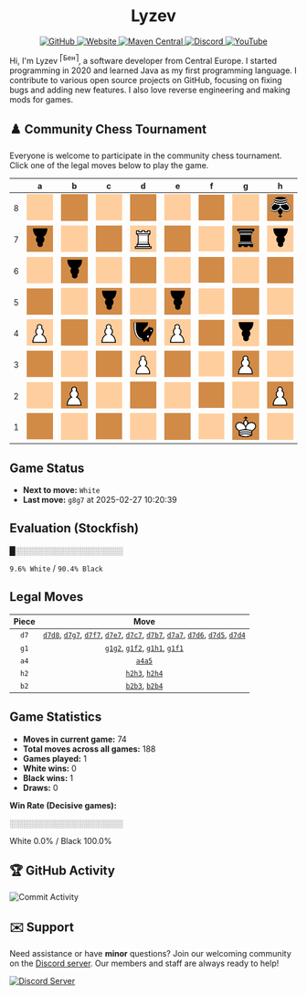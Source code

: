 <div align="center">
    <h1>Lyzev</h1>
    <a href="https://github.com/Lyzev">
        <img src="https://wsrv.nl/?url=https://cdn.jsdelivr.net/npm/@intergrav/devins-badges@3.2.0/assets/cozy-minimal/available/github_vector.svg&w=64&h=64" alt="GitHub">
    </a>
    <a href="https://lyzev.dev">
        <img src="https://wsrv.nl/?url=https://cdn.jsdelivr.net/npm/@intergrav/devins-badges@3.2.0/assets/cozy-minimal/documentation/website_vector.svg&w=64&h=64" alt="Website">
    </a>
    <a href="https://central.sonatype.com/namespace/dev.lyzev.api">
        <img src="https://wsrv.nl/?url=https://cdn.jsdelivr.net/npm/@intergrav/devins-badges@3.2.0/assets/cozy-minimal/available/maven-central_vector.svg&w=64&h=64" alt="Maven Central">
    </a>
    <a href="https://lyzev.dev/discord">
        <img src="https://wsrv.nl/?url=https://cdn.jsdelivr.net/npm/@intergrav/devins-badges@3/assets/cozy-minimal/social/discord-plural_vector.svg&w=64&h=64" alt="Discord">
    </a>
    <a href="https://www.youtube.com/@lyzev">
        <img src="https://wsrv.nl/?url=https://cdn.jsdelivr.net/npm/@intergrav/devins-badges@3.2.0/assets/cozy-minimal/social/youtube-singular_vector.svg&w=64&h=64" alt="YouTube">
    </a>
</div>

[//]: # (23, 08 Mon 2021, 20:00:00)

Hi, I'm Lyzev <sup>⎡Бен⎤</sup>, a software developer from Central Europe. I started programming in 2020 and learned Java as my first programming language. I contribute to various open source projects on GitHub, focusing on fixing bugs and adding new features. I also love reverse engineering and making mods for games.

## :chess_pawn: Community Chess Tournament

Everyone is welcome to participate in the community chess tournament.
Click one of the legal moves below to play the game.

|   | a | b | c | d | e | f | g | h |
|---|---|---|---|---|---|---|---|---|
| 8 | ![Square](chess/assets/img/light/square.svg) | ![Square](chess/assets/img/dark/square.svg) | ![Square](chess/assets/img/light/square.svg) | [![Square](chess/assets/img/dark/square.svg)](https://github.com/Lyzev/Lyzev/issues/new?title=chess%7Cd7d8&body=Click+%27Create%27+to+submit+this+move.) | ![Square](chess/assets/img/light/square.svg) | ![Square](chess/assets/img/dark/square.svg) | ![Square](chess/assets/img/light/square.svg) | ![k](chess/assets/img/dark/black/down/king.svg) |
| 7 | [![p](chess/assets/img/dark/black/down/pawn.svg)](https://github.com/Lyzev/Lyzev/issues/new?title=chess%7Cd7a7&body=Click+%27Create%27+to+submit+this+move.) | [![Square](chess/assets/img/light/square.svg)](https://github.com/Lyzev/Lyzev/issues/new?title=chess%7Cd7b7&body=Click+%27Create%27+to+submit+this+move.) | [![Square](chess/assets/img/dark/square.svg)](https://github.com/Lyzev/Lyzev/issues/new?title=chess%7Cd7c7&body=Click+%27Create%27+to+submit+this+move.) | ![R](chess/assets/img/light/white/up/tower.svg) | [![Square](chess/assets/img/dark/square.svg)](https://github.com/Lyzev/Lyzev/issues/new?title=chess%7Cd7e7&body=Click+%27Create%27+to+submit+this+move.) | [![Square](chess/assets/img/light/square.svg)](https://github.com/Lyzev/Lyzev/issues/new?title=chess%7Cd7f7&body=Click+%27Create%27+to+submit+this+move.) | [![r](chess/assets/img/dark/black/down/tower.svg)](https://github.com/Lyzev/Lyzev/issues/new?title=chess%7Cd7g7&body=Click+%27Create%27+to+submit+this+move.) | ![p](chess/assets/img/light/black/down/pawn.svg) |
| 6 | ![Square](chess/assets/img/light/square.svg) | ![p](chess/assets/img/dark/black/down/pawn.svg) | ![Square](chess/assets/img/light/square.svg) | [![Square](chess/assets/img/dark/square.svg)](https://github.com/Lyzev/Lyzev/issues/new?title=chess%7Cd7d6&body=Click+%27Create%27+to+submit+this+move.) | ![Square](chess/assets/img/light/square.svg) | ![Square](chess/assets/img/dark/square.svg) | ![Square](chess/assets/img/light/square.svg) | ![Square](chess/assets/img/dark/square.svg) |
| 5 | [![Square](chess/assets/img/dark/square.svg)](https://github.com/Lyzev/Lyzev/issues/new?title=chess%7Ca4a5&body=Click+%27Create%27+to+submit+this+move.) | ![Square](chess/assets/img/light/square.svg) | ![p](chess/assets/img/dark/black/down/pawn.svg) | [![Square](chess/assets/img/light/square.svg)](https://github.com/Lyzev/Lyzev/issues/new?title=chess%7Cd7d5&body=Click+%27Create%27+to+submit+this+move.) | ![p](chess/assets/img/dark/black/down/pawn.svg) | ![Square](chess/assets/img/light/square.svg) | ![Square](chess/assets/img/dark/square.svg) | ![Square](chess/assets/img/light/square.svg) |
| 4 | ![P](chess/assets/img/light/white/up/pawn.svg) | [![Square](chess/assets/img/dark/square.svg)](https://github.com/Lyzev/Lyzev/issues/new?title=chess%7Cb2b4&body=Click+%27Create%27+to+submit+this+move.) | ![P](chess/assets/img/light/white/up/pawn.svg) | [![n](chess/assets/img/dark/black/down/horse.svg)](https://github.com/Lyzev/Lyzev/issues/new?title=chess%7Cd7d4&body=Click+%27Create%27+to+submit+this+move.) | ![P](chess/assets/img/light/white/up/pawn.svg) | ![Square](chess/assets/img/dark/square.svg) | ![p](chess/assets/img/light/black/down/pawn.svg) | [![Square](chess/assets/img/dark/square.svg)](https://github.com/Lyzev/Lyzev/issues/new?title=chess%7Ch2h4&body=Click+%27Create%27+to+submit+this+move.) |
| 3 | ![Square](chess/assets/img/dark/square.svg) | [![Square](chess/assets/img/light/square.svg)](https://github.com/Lyzev/Lyzev/issues/new?title=chess%7Cb2b3&body=Click+%27Create%27+to+submit+this+move.) | ![Square](chess/assets/img/dark/square.svg) | ![P](chess/assets/img/light/white/up/pawn.svg) | ![Square](chess/assets/img/dark/square.svg) | ![Square](chess/assets/img/light/square.svg) | ![P](chess/assets/img/dark/white/up/pawn.svg) | [![Square](chess/assets/img/light/square.svg)](https://github.com/Lyzev/Lyzev/issues/new?title=chess%7Ch2h3&body=Click+%27Create%27+to+submit+this+move.) |
| 2 | ![Square](chess/assets/img/light/square.svg) | ![P](chess/assets/img/dark/white/up/pawn.svg) | ![Square](chess/assets/img/light/square.svg) | ![Square](chess/assets/img/dark/square.svg) | ![Square](chess/assets/img/light/square.svg) | [![Square](chess/assets/img/dark/square.svg)](https://github.com/Lyzev/Lyzev/issues/new?title=chess%7Cg1f2&body=Click+%27Create%27+to+submit+this+move.) | [![Square](chess/assets/img/light/square.svg)](https://github.com/Lyzev/Lyzev/issues/new?title=chess%7Cg1g2&body=Click+%27Create%27+to+submit+this+move.) | ![P](chess/assets/img/dark/white/up/pawn.svg) |
| 1 | ![Square](chess/assets/img/dark/square.svg) | ![Square](chess/assets/img/light/square.svg) | ![Square](chess/assets/img/dark/square.svg) | ![Square](chess/assets/img/light/square.svg) | ![Square](chess/assets/img/dark/square.svg) | [![Square](chess/assets/img/light/square.svg)](https://github.com/Lyzev/Lyzev/issues/new?title=chess%7Cg1f1&body=Click+%27Create%27+to+submit+this+move.) | ![K](chess/assets/img/dark/white/up/king.svg) | [![Square](chess/assets/img/light/square.svg)](https://github.com/Lyzev/Lyzev/issues/new?title=chess%7Cg1h1&body=Click+%27Create%27+to+submit+this+move.) |

## Game Status

- **Next to move:** `White`
- **Last move:** `g8g7` at 2025-02-27 10:20:39

## Evaluation (Stockfish)

█░░░░░░░░░░░░░░░░░░░

`9.6% White` / `90.4% Black`

## Legal Moves

| **Piece** | **Move** |
|:---------:|:--------:|
| `d7` | [`d7d8`](https://github.com/Lyzev/Lyzev/issues/new?title=chess%7Cd7d8&body=Click+%27Create%27+to+submit+this+move.), [`d7g7`](https://github.com/Lyzev/Lyzev/issues/new?title=chess%7Cd7g7&body=Click+%27Create%27+to+submit+this+move.), [`d7f7`](https://github.com/Lyzev/Lyzev/issues/new?title=chess%7Cd7f7&body=Click+%27Create%27+to+submit+this+move.), [`d7e7`](https://github.com/Lyzev/Lyzev/issues/new?title=chess%7Cd7e7&body=Click+%27Create%27+to+submit+this+move.), [`d7c7`](https://github.com/Lyzev/Lyzev/issues/new?title=chess%7Cd7c7&body=Click+%27Create%27+to+submit+this+move.), [`d7b7`](https://github.com/Lyzev/Lyzev/issues/new?title=chess%7Cd7b7&body=Click+%27Create%27+to+submit+this+move.), [`d7a7`](https://github.com/Lyzev/Lyzev/issues/new?title=chess%7Cd7a7&body=Click+%27Create%27+to+submit+this+move.), [`d7d6`](https://github.com/Lyzev/Lyzev/issues/new?title=chess%7Cd7d6&body=Click+%27Create%27+to+submit+this+move.), [`d7d5`](https://github.com/Lyzev/Lyzev/issues/new?title=chess%7Cd7d5&body=Click+%27Create%27+to+submit+this+move.), [`d7d4`](https://github.com/Lyzev/Lyzev/issues/new?title=chess%7Cd7d4&body=Click+%27Create%27+to+submit+this+move.) |
| `g1` | [`g1g2`](https://github.com/Lyzev/Lyzev/issues/new?title=chess%7Cg1g2&body=Click+%27Create%27+to+submit+this+move.), [`g1f2`](https://github.com/Lyzev/Lyzev/issues/new?title=chess%7Cg1f2&body=Click+%27Create%27+to+submit+this+move.), [`g1h1`](https://github.com/Lyzev/Lyzev/issues/new?title=chess%7Cg1h1&body=Click+%27Create%27+to+submit+this+move.), [`g1f1`](https://github.com/Lyzev/Lyzev/issues/new?title=chess%7Cg1f1&body=Click+%27Create%27+to+submit+this+move.) |
| `a4` | [`a4a5`](https://github.com/Lyzev/Lyzev/issues/new?title=chess%7Ca4a5&body=Click+%27Create%27+to+submit+this+move.) |
| `h2` | [`h2h3`](https://github.com/Lyzev/Lyzev/issues/new?title=chess%7Ch2h3&body=Click+%27Create%27+to+submit+this+move.), [`h2h4`](https://github.com/Lyzev/Lyzev/issues/new?title=chess%7Ch2h4&body=Click+%27Create%27+to+submit+this+move.) |
| `b2` | [`b2b3`](https://github.com/Lyzev/Lyzev/issues/new?title=chess%7Cb2b3&body=Click+%27Create%27+to+submit+this+move.), [`b2b4`](https://github.com/Lyzev/Lyzev/issues/new?title=chess%7Cb2b4&body=Click+%27Create%27+to+submit+this+move.) |

## Game Statistics

- **Moves in current game:** 74
- **Total moves across all games:** 188
- **Games played:** 1
- **White wins:** 0
- **Black wins:** 1
- **Draws:** 0

**Win Rate (Decisive games):**

░░░░░░░░░░░░░░░░░░░░

White 0.0% / Black 100.0%


## :trophy: GitHub Activity

![Commit Activity](https://lyzev.dev/assets/img/Lyzev.svg)

## :envelope: Support

Need assistance or have **minor** questions? Join our welcoming community on
the [Discord server](https://lyzev.dev/discord). Our members and staff are always ready to help!

[![Discord Server](https://cdn.jsdelivr.net/npm/@intergrav/devins-badges@3/assets/cozy/social/discord-plural_vector.svg)](https://lyzev.dev/discord)
